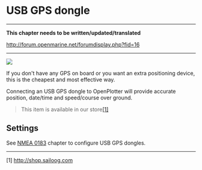 # USB GPS dongle

---

**This chapter needs to be written/updated/translated**

http://forum.openmarine.net/forumdisplay.php?fid=16

---

![](../en/gps.png)

If you don't have any GPS on board or you want an extra positioning device, this is the cheapest and most effective way.

Connecting an USB GPS dongle to OpenPlotter will provide accurate position, date/time and speed/course over ground.

>This item is available in our store[[1]](http://shop.sailoog.com)

## Settings

See [NMEA 0183](/nmea-0183.md) chapter to configure USB GPS dongles.

---

[1] http://shop.sailoog.com

